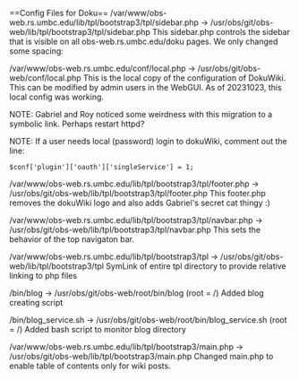 

==Config Files for Doku==
/var/www/obs-web.rs.umbc.edu/lib/tpl/bootstrap3/tpl/sidebar.php -> /usr/obs/git/obs-web/lib/tpl/bootstrap3/tpl/sidebar.php
This sidebar.php controls the sidebar that is visible on all obs-web.rs.umbc.edu/doku pages.
We only changed some spacing:
<style>
        .dw__sidebar{
                margin-left: -35px;
                width: 110px;
        }
</style>

/var/www/obs-web.rs.umbc.edu/conf/local.php -> /usr/obs/git/obs-web/conf/local.php
This is the local copy of the configuration of DokuWiki. This can be modified by admin users in the WebGUI.
As of 20231023, this local config was working.

NOTE: Gabriel and Roy noticed some weirdness with this migration to a symbolic link. Perhaps restart httpd?

NOTE: If a user needs local (password) login to dokuWiki, comment out the line: 
```
$conf['plugin']['oauth']['singleService'] = 1;
```

/var/www/obs-web.rs.umbc.edu/lib/tpl/bootstrap3/tpl/footer.php -> /usr/obs/git/obs-web/lib/tpl/bootstrap3/tpl/footer.php
This footer.php removes the dokuWiki logo and also adds Gabriel's secret cat thingy :)

/var/www/obs-web.rs.umbc.edu/lib/tpl/bootstrap3/tpl/navbar.php -> /usr/obs/git/obs-web/lib/tpl/bootstrap3/tpl/navbar.php
This sets the behavior of the top navigaton bar.

/var/www/obs-web.rs.umbc.edu/lib/tpl/bootstrap3/tpl -> /usr/obs/git/obs-web/lib/tpl/bootstrap3/tpl
SymLink of entire tpl directory to provide relative linking to php files


/bin/blog -> /usr/obs/git/obs-web/root/bin/blog (root = /)
Added blog creating script

/bin/blog_service.sh -> /usr/obs/git/obs-web/root/bin/blog_service.sh (root = /)
Added bash script to monitor blog directory

/var/www/obs-web.rs.umbc.edu/lib/tpl/bootstrap3/main.php -> /usr/obs/git/obs-web/lib/tpl/bootstrap3/main.php
Changed main.php to enable table of contents only for wiki posts.

